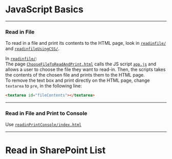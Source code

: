 # JavaScript Basics

----
### Read in File
To read in a file and print its contents to the HTML page, look in [`readinfile/`](./readinfile/) and [`readinfileUsingCSS/`](./readinfileUsingCSS/).

In [`readinfile/`](./readinfile/):<br>
The page [`ChooseFileToReadAndPrint.html`](./readinfile/ChooseFileToReadAndPrint.html) 
calls the JS script [`app.js`](./readinfile/app.js) and allows a user to choose the file they want to read-in. Then, the scripts takes the contents of the chosen file and prints them to the HTML page.<br>
To remove the text box and print directly on the HTML page, change `textarea` to `pre`, in the following line:
```html
<textarea id="fileContents"></textarea>
```
<!-- Changing `textarea` to `pre`, in the following line:
```html
<textarea id="fileContents"></textarea>
```
removes the text box and just prints directly to the HTML page. -->

----
### Read in File and Print to Console
Use [`readinPrintConsole/index.html`](readinPrintConsole/index.html)

---
# Read in SharePoint List
